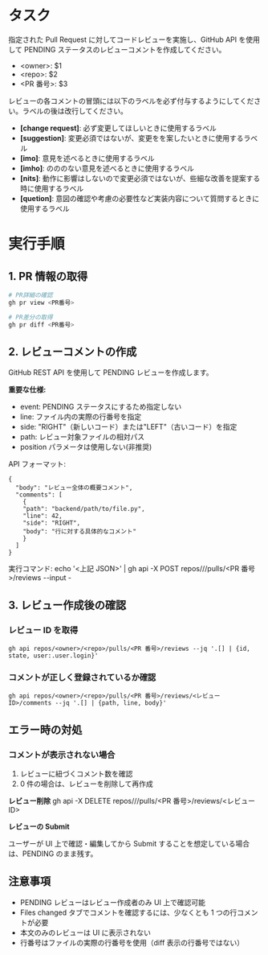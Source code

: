 # タスク

指定された Pull Request に対してコードレビューを実施し、GitHub API を使用して PENDING ステータスのレビューコメントを作成してください。

- \<owner\>: $1
- \<repo\>: $2
- \<PR 番号\>: $3

レビューの各コメントの冒頭には以下のラベルを必ず付与するようにしてください。ラベルの後は改行してください。

- **[change request]**: 必ず変更してほしいときに使用するラベル
- **[suggestion]**: 変更必須ではないが、変更をを案したいときに使用するラベル
- **[imo]**: 意見を述べるときに使用するラベル
- **[imho]**: のののない意見を述べるときに使用するラベル
- **[nits]**: 動作に影響はしないので変更必須ではないが、些細な改善を提案する時に使用するラベル
- **[quetion]**: 意図の確認や考慮の必要性など実装内容について質問するときに使用するラベル

# 実行手順

## 1. PR 情報の取得

```bash
# PR詳細の確認
gh pr view <PR番号>

# PR差分の取得
gh pr diff <PR番号>
```

## 2. レビューコメントの作成

GitHub REST API を使用して PENDING レビューを作成します。

**重要な仕様:**

- event: PENDING ステータスにするため指定しない
- line: ファイル内の実際の行番号を指定
- side: "RIGHT"（新しいコード）または"LEFT"（古いコード）を指定
- path: レビュー対象ファイルの相対パス
- position パラメータは使用しない(非推奨)

API フォーマット:

```
{
  "body": "レビュー全体の概要コメント",
  "comments": [
    {
    "path": "backend/path/to/file.py",
    "line": 42,
    "side": "RIGHT",
    "body": "行に対する具体的なコメント"
    }
  ]
}
```

実行コマンド:
echo '<上記 JSON>' | gh api -X POST repos/<owner>/<repo>/pulls/<PR 番号>/reviews --input -

## 3. レビュー作成後の確認

### レビュー ID を取得

```
gh api repos/<owner>/<repo>/pulls/<PR 番号>/reviews --jq '.[] | {id, state, user:.user.login}'
```

### コメントが正しく登録されているか確認

```
gh api repos/<owner>/<repo>/pulls/<PR 番号>/reviews/<レビュー ID>/comments --jq '.[] | {path, line, body}'

```

## エラー時の対処

### コメントが表示されない場合

1. レビューに紐づくコメント数を確認
2. 0 件の場合は、レビューを削除して再作成

**レビュー削除**
gh api -X DELETE repos/<owner>/<repo>/pulls/<PR 番号>/reviews/<レビュー ID>

**レビューの Submit**

ユーザーが UI 上で確認・編集してから Submit することを想定している場合は、PENDING のまま残す。

## 注意事項

- PENDING レビューはレビュー作成者のみ UI 上で確認可能
- Files changed タブでコメントを確認するには、少なくとも 1 つの行コメントが必要
- 本文のみのレビューは UI に表示されない
- 行番号はファイルの実際の行番号を使用（diff 表示の行番号ではない）
